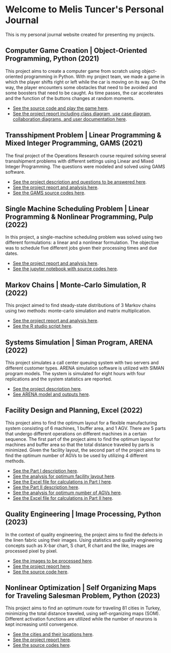# Welcome to Melis Tuncer's Personal Journal
This is my personal journal website created for presenting my projects.

## Computer Game Creation | Object-Oriented Programming, Python (2021)
This project aims to create a computer game from scratch using object-oriented programming in Python. With my project team, we made a game in which the player shifts right or left while the car is moving on its way. On the way, the player encounters some obstacles that need to be avoided and some boosters that need to be caught. As time passes, the car accelerates and the function of the buttons changes at random moments.

* [See the source code and play the game here](Intermediate_Programming__Car_Game/game.py).
* [See the project report including class diagram, use case diagram, collaboration diagrams, and user documentation here](Intermediate_Programming__Car_Game/project_report.pdf).

## Transshipment Problem | Linear Programming & Mixed Integer Programming, GAMS (2021)
The final project of the Operations Research course required solving several transshipment problems with different settings using Linear and Mixed Integer Programming. The questions were modeled and solved using GAMS software.

* [See the project description and questions to be answered here](Operations_Research__Transshipment_Problem/project_description.pdf).
* [See the project report and analysis here](Operations_Research__Transshipment_Problem/project_report.pdf).
* [See the GAMS source codes here](Operations_Research__Transshipment_Problem/gams_codes).

## Single Machine Scheduling Problem | Linear Programming & Nonlinear Programming, Pulp (2022)
In this project, a single-machine scheduling problem was solved using two different formulations: a linear and a nonlinear formulation. The objective was to schedule five different jobs given their processing times and due dates.

* [See the project report and analysis here](Operations_Research__Single_Machine_Scheduling/single_mc_scheduling_report.pdf).
* [See the jupyter notebook with source codes here](Operations_Research__Single_Machine_Scheduling/jupyter_notebook.html).

## Markov Chains | Monte-Carlo Simulation, R (2022)
This project aimed to find steady-state distributions of 3 Markov chains using two methods: monte-carlo simulation and matrix multiplication.  

* [See the project report and analysis here](Operations_Research__Markov_Chains/project_report.pdf).
* [See the R studio script here](Operations_Research__Markov_Chains/r_source_code.R).

## Systems Simulation | Siman Program, ARENA (2022)
This project simulates a call center queuing system with two servers and different customer types. ARENA simulation software is utilized with SIMAN program models. The system is simulated for eight hours with four replications and the system statistics are reported. 

* [See the project description here](Systems_Simulation/project_description.pdf).
* [See ARENA model and outputs here](Systems_Simulation/project_outputs).

## Facility Design and Planning, Excel (2022)
This project aims to find the optimum layout for a flexible manufacturing system consisting of 6 machines, 1 buffer area, and 1 AGV. There are 5 parts that undergo different operations on different machines in a certain sequence. The first part of the project aims to find the optimum layout for machines and buffer area so that the total distance traveled by parts is minimized. Given the facility layout, the second part of the project aims to find the optimum number of AGVs to be used by utilizing 4 different methods.

* [See the Part I description here](Facilities_Design__Flexible_Manufacturing_System/part1_description.pdf).
* [See the analysis for optimum facility layout here](Facilities_Design__Flexible_Manufacturing_System/part1_report.pdf).
* [See the Excel file for calculations in Part I here](Facilities_Design__Flexible_Manufacturing_System/part1_calculations.xlsx).
* [See the Part II description here](Facilities_Design__Flexible_Manufacturing_System/part2_description.pdf).
* [See the analysis for optimum number of AGVs here](Facilities_Design__Flexible_Manufacturing_System/part2_report.pdf).
* [See the Excel file for calculations in Part II here](Facilities_Design__Flexible_Manufacturing_System/part2_calculations.xlsx).

## Quality Engineering | Image Processing, Python (2023)
In the context of quality engineering, the project aims to find the defects in the linen fabric using their images. Using statistics and quality engineering concepts such as X-bar chart, S chart, R chart and the like, images are processed pixel by pixel.

* [See the images to be processed here](Quality_Engineering__Image_Processing/linen_images).
* [See the project report here](Quality_Engineering__Image_Processing/project_report.pdf).
* [See the source code here](Quality_Engineering__Image_Processing/source_codes.ipynb).

## Nonlinear Optimization | Self Organizing Maps for Traveling Salesman Problem, Python (2023)
This project aims to find an optimum route for traveling 81 cities in Turkey, minimizing the total distance traveled, using self-organizing maps (SOM). Different activation functions are utilized while the number of neurons is kept increasing until convergence.

* [See the cities and their locations here](Traveling_Salesman_Problem/ETSPData.txt).
* [See the project report here](Traveling_Salesman_Problem/project_report.pdf).
* [See the source codes here](Traveling_Salesman_Problem/source_code.ipynb).

